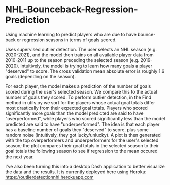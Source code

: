 # NHL-Bounceback-Regression-Prediction
Using machine learning to predict players who are due to have bounce-back or regression seasons in terms of goals scored. 

Uses supervised outlier detection. The user selects an NHL season (e.g. 2020-2021), and the model then trains on all available player data from 2010-2011 up to the season preceding the selected season (e.g. 2019-2020). Intuitively, the model is trying to learn how many goals a player "deserved" to score. The cross validation mean absolute error is roughly 1.6 goals (depending on the season). 

For each player, the model makes a prediction of the number of goals scored during the user's selected season. We compare this to the actual number of goals they scored. To perform outlier detection, in the Find method in utils.py we sort for the players whose actual goal totals differ most drastically from their expected goal totals. Players who scored significantly more goals than the model predicted are said to have "overperformed", while players who scored significantly less than the model predicted are said to have "underperformed". The idea is that each player has a baseline number of goals they "deserved" to score, plus some random noise (intuitively, they got lucky/unlucky). A plot is then generated with the top overperformers and underperformers for the user's selected season; the plot compares their goal totals in the selected season to their goal totals the following season to see if regression to the mean occured the next year.

I've also been turning this into a desktop Dash application to better visualize the data and the results. It is currently deployed here using Heroku: https://outlierdetectionnhl.herokuapp.com
